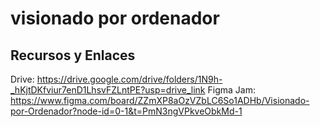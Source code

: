# visionado por ordenador



## Recursos y Enlaces
Drive: https://drive.google.com/drive/folders/1N9h-_hKjtDKfviur7enD1LhsvFZLntPE?usp=drive_link
Figma Jam: https://www.figma.com/board/ZZmXP8aOzVZbLC6So1ADHb/Visionado-por-Ordenador?node-id=0-1&t=PmN3ngVPkveObkMd-1


